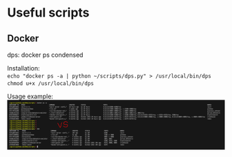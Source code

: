 # Useful scripts

## Docker

dps: docker ps condensed  
 
Installation:  
`echo "docker ps -a | python ~/scripts/dps.py" > /usr/local/bin/dps`  
`chmod u+x /usr/local/bin/dps`

Usage example:  
![alt text](img/dps.png?raw=true)
